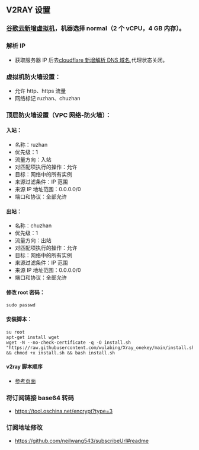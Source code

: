 ## V2RAY 设置

### [谷歌云新增虚拟机](https://console.cloud.google.com/compute/instances?project=bold-future-283712&authuser=1&hl=zh-CN&instancessize=50)，机器选择 normal（2 个 vCPU，4 GB 内存）。

### 解析 IP

- 获取服务器 IP 后去[cloudflare 新增解析 DNS 域名](https://dash.cloudflare.com/4d151564e957fab954cf830a2e1467df/wangsitu666.top/dns),代理状态关闭。

### 虚拟机防火墙设置：

- 允许 http、https 流量
- 网络标记 ruzhan、chuzhan

### 顶层防火墙设置（VPC 网络-防火墙）：

#### 入站：

- 名称：ruzhan
- 优先级：1
- 流量方向：入站
- 对匹配项执行的操作：允许
- 目标：网络中的所有实例
- 来源过滤条件：IP 范围
- 来源 IP 地址范围：0.0.0.0/0
- 端口和协议：全部允许

#### 出站：

- 名称：chuzhan
- 优先级：1
- 流量方向：出站
- 对匹配项执行的操作：允许
- 目标：网络中的所有实例
- 来源过滤条件：IP 范围
- 来源 IP 地址范围：0.0.0.0/0
- 端口和协议：全部允许

#### 修改 root 密码：

```
sudo passwd
```

#### 安装脚本：

```
su root
apt-get install wget
wget -N --no-check-certificate -q -O install.sh "https://raw.githubusercontent.com/wulabing/Xray_onekey/main/install.sh" && chmod +x install.sh && bash install.sh

```

#### v2ray 脚本顺序

- [参考页面](https://github.com/wulabing/Xray_onekey)

### 将订阅链接 base64 转码

- https://tool.oschina.net/encrypt?type=3

### 订阅地址修改

- https://github.com/neilwang543/subscribeUrl#readme
